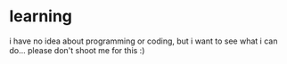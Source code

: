 # learning
i have no idea about programming or coding, but i want to see what i can do... please don't shoot me for this :)
